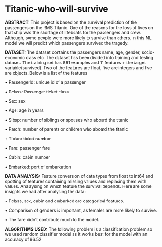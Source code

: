 # Titanic-who-will-survive
**ABSTRACT:**
This project is based on the survival prediction of the passengers on the RMS Titanic. One of the reasons for the loss of lives on that ship was the shortage of lifeboats for the passengers and crew. Although, some people were more likely to survive than others. In this ML model we will predict which passengers survived the tragedy.

**DATASET:**
The dataset contains the passengers name, age, gender, socio-economic class etc. The dataset has been divided into training and testing dataset. The training set has 891 examples and 11 features + the target variable(survived). Two of the features are float, five are integers and five are objects. Below is a list of the features:

•	PassengerId: unique id of a passenger

•	Pclass: Passenger ticket class.

•	Sex:  sex

•	Age: age in years 

•	Sibsp: number of siblings or spouses who aboard the titanic

•	Parch: number of parents or children who aboard the titanic

•	Ticket: ticket number

•	Fare: passenger fare

•	Cabin: cabin number

•	Embarked: port of embarkation

**DATA ANALYSIS:**
Feature conversion of data types from float to int64 and spotting of features containing missing values and replacing them with values. Analaysing on which feature the survival depends. 
Here are some insights we had after analysing the data: 

• Pclass, sex, cabin and embarked are categorical features. 

• Comparison of genders is important, as females are more likely to survive.

• The fare didn’t contribute much to the model.

**ALGORITHMS USED:**
The following problem is a classification problem so we used random classifier model as it works best for the model with an accuracy of 96.52
